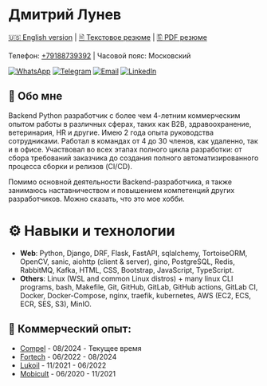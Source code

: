 # Дмитрий Лунев

[🇺🇸 English version](./README.md) |
[🖹 Текстовое резюме](./attachments/resume_RU.txt) |
[🖺 PDF резюме](./attachments/resume_RU.pdf)

Телефон: [+79188739392](tel:79188739392) | Часовой пояс: Московский

[![WhatsApp](https://img.shields.io/badge/WhatsApp-25D366?logo=whatsapp&logoColor=white)](https://api.whatsapp.com/send?phone=79188739392)
[![Telegram](https://img.shields.io/badge/Telegram-2CA5E0?logo=telegram&logoColor=white)](https://t.me/alittlemoron)
[![Email](https://img.shields.io/badge/Gmail-D14836?logo=gmail&logoColor=white)](mailto:dima.lunev14@gmail.com)
[![LinkedIn](https://custom-icon-badges.demolab.com/badge/LinkedIn-0A66C2?logo=linkedin-white&logoColor=fff)](https://www.linkedin.com/in/dmitriy-lunev/)

## 💬 Обо мне

Backend Python разработчик с более чем 4-летним коммерческим опытом работы в различных сферах,
таких как B2B, здравоохранение, ветеринария, HR и другие. Имею 2 года опыта руководства 
сотрудниками. Работал в командах от 4 до 30 членов, как удаленно, так и в офисе. Участвовал
во всех этапах полного цикла разработки: от сбора требований заказчика до создания полного
автоматизированного процесса сборки и релизов (CI/CD).

Помимо основной деятельности Backend-разработчика, я также занимаюсь наставничеством и повышением
компетенций других разработчиков. Можно сказать, что это мое хобби.

# ⚙️ Навыки и технологии

- **Web**: Python, Django, DRF, Flask, FastAPI, sqlalchemy, TortoiseORM, OpenCV, sanic,
  aiohttp (client & server), gino, PostgreSQL, Redis, RabbitMQ, Kafka, HTML, CSS,
  Bootstrap, JavaScript, TypeScript.
- **Others**: Linux (WSL and common Linux distros) + many linux CLI programs, bash, Makefile,
  Git, GitHub, GitLab, GitHub actions, GitLab CI, Docker, Docker-Compose, nginx,
  traefik, kubernetes, AWS (EC2, ECS, ECR, SES, S3), MinIO.

## 👔 Коммерческий опыт:

- [Compel](https://www.compel.ru/) - 08/2024 - Текущее время
- [Fortech](https://fortech.dev/) - 06/2022 - 08/2024
- [Lukoil](https://lukoil.ru/) - 11/2021 - 06/2022
- [Mobicult](https://mobicult.ru/) - 06/2020 - 11/2021
